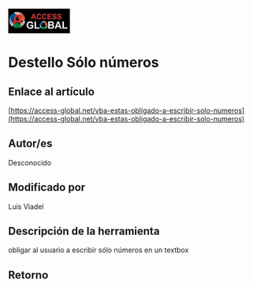 ﻿![Access-global](/blob/main/Images/Logo1.png)
# Destello Sólo números
## Enlace al artículo
[https://access-global.net/vba-estas-obligado-a-escribir-solo-numeros](https://access-global.net/vba-estas-obligado-a-escribir-solo-numeros)
## Autor/es
Desconocido
## Modificado por
Luis Viadel
## Descripción de la herramienta
obligar al usuario a escribir sólo números en un textbox
## Retorno



